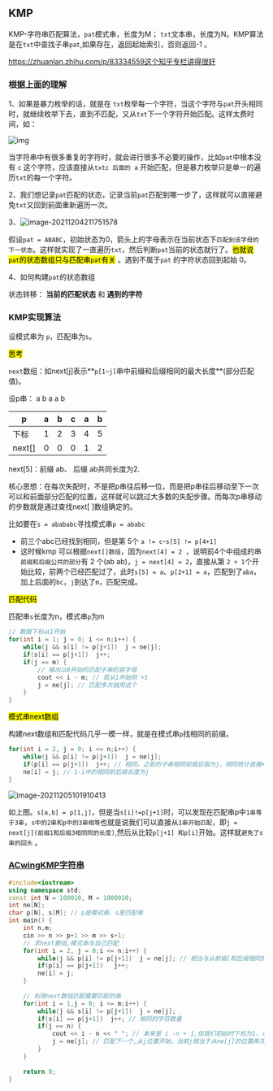 ## KMP

KMP-字符串匹配算法，`pat`模式串，长度为M； `txt`文本串，长度为N。KMP算法是在`txt`中查找子串`pat`,如果存在，返回起始索引，否则返回-1 。

https://zhuanlan.zhihu.com/p/83334559这个知乎专栏讲得很好

### 根据上面的理解

1、如果是暴力枚举的话，就是在 `txt`枚举每一个字符，当这个字符与`pat`开头相同时，就继续枚举下去，直到不匹配，又从`txt`下一个字符开始匹配。这样太费时间，如：

![img](https://cdn.jsdelivr.net/gh/moon-Light404/my-picGo@master/img/202112042112184.gif)

当字符串中有很多重复的字符时，就会进行很多不必要的操作，比如`pat`中根本没有 `c` 这个字符，应该直接从`txtc 后面的 a` 开始匹配，但是暴力枚举只是单一的遍历`txt`的每一个字符。

2、我们想记录`pat`匹配的状态，记录当前`pat`匹配到哪一步了，这样就可以直接避免`txt`又回到前面重新遍历一次。

3、![image-20211204211751578](https://cdn.jsdelivr.net/gh/moon-Light404/my-picGo@master/img/202112042117827.png)

假设`pat = ABABC`，初始状态为0，箭头上的字母表示在当前状态下`匹配到该字母的下一状态`。这样就实现了一直遍历`txt`，然后判断`pat`当前的状态就行了。<mark>也就说`pat`的状态数组只与匹配串`pat`有关</mark> 。遇到不属于`pat` 的字符状态回到起始 0。

4、如何构建`pat`的状态数组

状态转移：	**当前的匹配状态**  和   **遇到的字符**





### KMP实现算法

设模式串为 `p`，匹配串为`s`。

<mark>思考</mark>

`next`数组：如next[j]表示**`p[1~j]`串中前缀和后缀相同的最大长度**(部分匹配值)。

设p串： a b a a b

| p      | a    | b    | c    | a    | b    |
| ------ | ---- | ---- | ---- | ---- | ---- |
| 下标   | 1    | 2    | 3    | 4    | 5    |
| next[] | 0    | 0    | 0    | 1    | 2    |

next[5]：前缀 ab、 后缀 ab共同长度为2.

核心思想：在每次失配时，不是把p串往后移一位，而是把p串往后移动至下一次可以和前面部分匹配的位置，这样就可以跳过大多数的失配步骤。而每次p串移动的步数就是通过查找next[ ]数组确定的。

比如要在`s = abababc`寻找模式串`p = ababc`

- 前三个abc已经找到相同，但是第 5个 `a != c`-`s[5] != p[4+1]`
- 这时候kmp 可以根据`next[]数组`，因为`next[4] = 2 `，说明前4个中组成的串`前缀和后缀公共的部分`有 2 个(ab ab)，`j = next[4] = 2`，直接从第 `2 + 1`个开始比较，前两个已经匹配过了，此时`s[5] = a`、`p[2+1] = a`，匹配到了`aba`，加上后面的`bc`，`j`到达了`m`，匹配完成。

<mark>匹配代码</mark>

匹配串`s`长度为n，模式串`p`为m

```c++
// 数据下标从1开始
for(int i = 1; j = 0; i <= n;i++) {
    while(j && s[i] != p[j+1])	j = ne[j];
    if(s[i] == p[j+1])	j++;
    if(j == m) {
        // 输出以0开始的匹配子串的首字母
        cout << i - m; // 若从1开始则 +1
        j = ne[j]; // 匹配多次就用这个
    }
}
```



<mark>模式串next数组</mark>

构建next数组和匹配代码几乎一模一样，就是在模式串`p`找相同的前缀。


```c++
for(int i = 2, j = 0; i <= n;i++) {
    while(j && p[i] != p[j+1])	j = ne[j];
    if(p[i] == p[j+1])	j++; // 相同，之前的子串相同前缀后缀为j，相同统计直接+1
    ne[i] = j; // 1-i中的相同前后缀长度为j
}
```

![image-20211205101910413](https://cdn.jsdelivr.net/gh/moon-Light404/my-picGo@master/img/202112051019505.png)

如上图。`s[a,b] = p[1,j]`，但是当`s[i]!=p[j+1]`时，可以发现在匹配串p中`1串等于3串`，`s中的2串和p中的3串相等`也就是说我们可以直接从`1串开始匹配`，即`j = next[j](前缀1和后缀3相同同的长度)`,然后从比较`p[j+1] 和p[i]`开始。这样就`避免了s串的回头` 。

### <a href = "https://www.acwing.com/activity/content/problem/content/869/"> ACwingKMP字符串</a>

```c++
#include<iostream>
using namespace std;
const int N = 100010, M = 1000010;
int ne[N];
char p[N], s[M]; // p是模式串、s是匹配串
int main() {
    int n,m;
    cin >> n >> p+1 >> m >> s+1;
    // 求next数组,模式串与自己匹配
    for(int i = 2, j = 0;i <= n;i++) {
        while(j && p[i] != p[j+1])  j = ne[j]; // 相当与从前缀(和后缀相同的位置)j
        if(p[i] == p[j+1])   j++;
        ne[i] = j;
    }
    
    // 利用next数组匹配需要匹配的串
    for(int i = 1,j = 0; i <= m;i++) {
        while(j && s[i] != p[j+1])  j = ne[j];
        if(s[i] == p[j+1])  j++; // 相同的字符数量
        if(j == n) {
            cout << i - n << " "; // 本来是 i -n + 1,但我们初始时下标为1，本题是0
            j = ne[j]; // 匹配下一个,从j位置开始，当前j相当于从ne[j]的位置再次匹配
        }
    }
    
    return 0;
}
```





